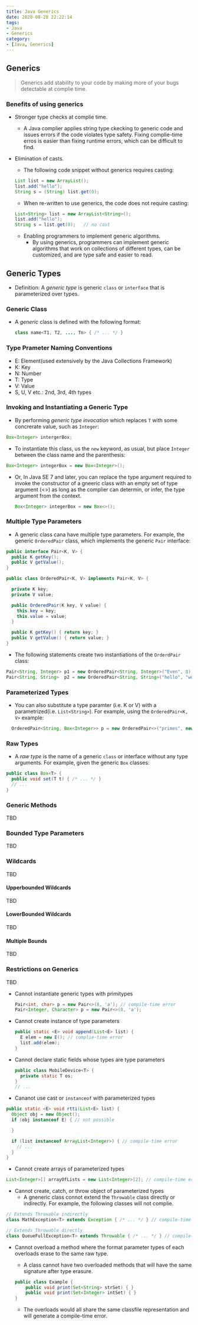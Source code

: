 ```yaml
---
title: Java Generics
date: 2020-08-28 22:22:14
tags:
- Java
- Generics
category:
- [Java, Generics]
---
```


## Generics

> Generics add stability to your code by making more of your bugs detectable at complie time.

### Benefits of using generics

- Stronger type checks at complie time.
  - A Java complier applies string type ckecking to generic code and issues errors if the code violates type safety. Fixing complie-time erros is easier than fixing runtime errors, which can be difficult to find.

- Elimination of casts.
  - The following code snippet without generics requires casting:

  ```java
  List list = new ArrayList();
  list.add("hello");
  String s = (String) list.get(0);
  ```

  - When re-written to use generics, the code does not require casting:

  ```java
  List<String> list = new ArrayList<String>();
  list.add("hello");
  String s = list.get(0);   // no cast
  ```

  - Enabling programmers to implement generic algorithms.
    - By using generics, programmers can implement generic algorithms that work on collections of different types, can be customized, and are type safe and easier to read.

## Generic Types

- Definition: A *generic type* is generic `class` or `interface` that is parameterized over types.

### Generic Class

- A *generic* class is defined with the following format:

  ```java
  class name<T1, T2, ..., Tn> { /* ... */ }
  ```

### Type Prameter Naming Conventions

- E: Element(used extensively by the Java Collections Framework)
- K: Key
- N: Number
- T: Type
- V: Value
- S, U, V etc.: 2nd, 3rd, 4th types

### Invoking and Instantiating a Generic Type

- By performing *generic type invocation* which replaces `T` with some concrerate value, such as `Integer`:

```java
Box<Integer> intergerBox;
```

- To instantiate this class, us the `new` keyword, as usual, but place `Integer` between the class name and the parenthesis:

```java
Box<Integer> integerBox = new Box<Integer>();
```

- Or, In Java SE 7 and later, you can replace the type argument required to
  invoke the constructor of a gneeric class with an empty set of type argument (<>) as long as the complier can determin, or infer, the type argument from the context.

  ```java
  Box<Integer> integerBox = new Box<>();
  ```

### Multiple Type Parameters

- A generic class cana have multiple type parameters. For example, the generic `OrderedPair` class, which implements the generic `Pair` interface:

```java
public interface Pair<K, V> {
  public K getKey();
  public V getValue();
}

public class OrderedPair<K, V> implements Pair<K, V> {

  private K key;
  private V value;

  public OrderedPair(K key, V value) {
    this.key = key;
    this.value = value;
  }

  public K getKey() { return key; }
  public V getValue() { return value; }
}
```

- The following statements create two instantiations of the `OrderdPair` class:

```java
Pair<String, Integer> p1 = new OrderedPair<String, Integer>("Even", 8);
Pair<String, String>  p2 = new OrderedPair<String, String>("hello", "world");
```

### Parameterized Types

- You can also substitute a type paramter (i.e. K or V) with a parametrized(i.e. `List<String>`). For example, using the `OrderedPair<K, V>` example:

```java
  OrderedPair<String, Box<Integer>> p = new OrderedPair<>("primes", new Box<Integer>(...));
```

### Raw Types

- A *raw type* is the name of a generic `class` or interface without any type arguments. For example, given the generic `Box` classes:

```java
public class Box<T> {
  public void set(T t) { /* ... */ }
  // ...
}
```

### Generic Methods

TBD

### Bounded Type Parameters

TBD

### Wildcards

TBD

#### Upperbounded Wildcards

TBD

#### LowerBounded Wildcards

TBD

#### Multiple Bounds

TBD

### Restrictions on Generics

TBD

- Cannot instantiate generic types with primitypes

  ```java
  Pair<int, char> p = new Pair<>(8, 'a'); // compile-time error 
  Pair<Integer, Character> p = new Pair<>(8, 'a');
  ```

- Cannot create instance of type parameters

  ```java
  public static <E> void append(List<E> list) {
    E elem = new E(); // complie-time error
    list.add(elem);
  }
  ```

- Cannot declare static fields whose types are type parameters

  ```java
  public class MobileDevice<T> {
    private static T os;
  }
  // ...
  ```

- Cananot use cast or `instanceof` with parameterized types

```java
public static <E> void rtti(List<E> list) {
  Object obj = new Object();
  if (obj instanceof E) { // not possible

  }

  if (list instanceof ArrayList<Integer>) { // compile-time error
    // ...
  }
}
```

- Cannot create arrays of parameterized types

```java
List<Integer>[] arrayOfLists = new List<Integer>[2]; // compile-time error
```

- Cannot create, catch, or throw object of parameterized types
  - A gneneric class connot extend the `Throwable` class directly or indirectly. For example, the following classes will not complie.

```java
// Extends Throwable indirectly
class MathException<T> extends Exception { /* ... */ } // compile-time error

// Extends Throwable directly
class QueueFullException<T> extends Throwable { /* ... */ } // compile-time error
```

- Cannot overload a method where the format parameter types of each overloads erase to the same raw type.
  - A class cannot have two overloaded methods that will have the same signature after type erasure.

  ```java
  public class Example {
      public void print(Set<String> strSet) { }
      public void print(Set<Integer> intSet) { }
  }
  ```

  - The overloads would all share the same classfile representation and will generate a compile-time error.
